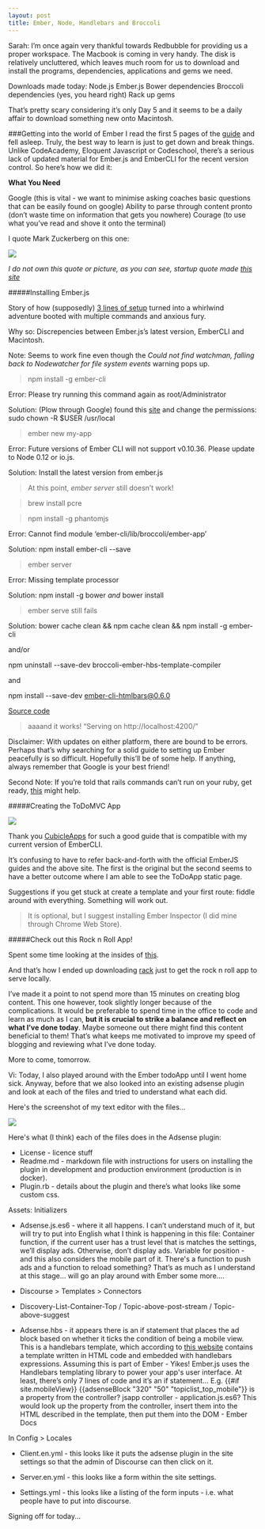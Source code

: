 ```yaml
---
layout: post
title: Ember, Node, Handlebars and Broccoli
---
```


Sarah: I’m once again very thankful towards Redbubble for providing us a proper workspace. The Macbook is coming in very handy. The disk is relatively uncluttered, which leaves much room for us to download and install the programs, dependencies, applications and gems we need. 

Downloads made today:
Node.js
Ember.js
Bower dependencies
Broccoli dependencies (yes, you heard right)
Rack up gems

That’s pretty scary considering it’s only Day 5 and it seems to be a daily affair to download something new onto Macintosh.

###Getting into the world of Ember
I read the first 5 pages of the [guide](guides.emberjs.com) and fell asleep. Truly, the best way to learn is just to get down and break things. Unlike CodeAcademy, Eloquent Javascript or Codeschool, there’s a serious lack of updated material for Ember.js and EmberCLI for the recent version control. So here’s how we did it:

**What You Need**

Google (this is vital - we want to minimise asking coaches basic questions that can be easily found on google)
Ability to parse through content pronto (don’t waste time on information that gets you nowhere)
Courage (to use what you’ve read and shove it onto the terminal)

I quote Mark Zuckerberg on this one:

![](https://googledrive.com/host/0B0MprGf2iwLob0ExOUR5SXhrcms)

*I do not own this quote or picture, as you can see, startup quote made [this site](http://startupquote.com/post/1624569753)*

#####Installing Ember.js

Story of how (supposedly) [3 lines of setup](http://guides.emberjs.com/v1.11.0/ember-cli/) turned into a whirlwind adventure booted with multiple commands and anxious fury.

Why so: Discrepencies between Ember.js’s latest version, EmberCLI and Macintosh.

Note: Seems to work fine even though the *Could not find watchman, falling back to Nodewatcher for file system events* warning pops up.

> npm install -g ember-cli

Error: Please try running this command again as root/Administrator

Solution: (Plow through Google) found this [site](https://aralbalkan.com/scribbles/npm-install-g-please-try-running-this-command-again-as-root-administrator/) and change the permissions: sudo chown -R $USER /usr/local
> ember new my-app

Error: Future versions of Ember CLI will not support v0.10.36. Please update to Node 0.12 or io.js.

Solution: Install the latest version from ember.js

> At this point, *ember server* still doesn’t work!

> brew install pcre

> npm install -g phantomjs

Error: Cannot find module ‘ember-cli/lib/broccoli/ember-app’

Solution: npm install ember-cli --save

> ember server

Error: Missing template processor

Solution: npm install -g bower *and* bower install

> ember serve still fails

Solution: bower cache clean && npm cache clean && npm install -g ember-cli

and/or

npm uninstall --save-dev broccoli-ember-hbs-template-compiler

and

npm install --save-dev ember-cli-htmlbars@0.6.0

[Source code](https://gist.github.com/abuiles/11130700)

> aaaand it works! “Serving on http://localhost:4200/”

Disclaimer: With updates on either platform, there are bound to be errors. Perhaps that’s why searching for a solid guide to setting up Ember peacefully is so difficult. Hopefully this’ll be of some help. If anything, always remember that Google is your best friend!

Second Note: If you’re told that rails commands can’t run on your ruby, get ready, [this](http://stackoverflow.com/questions/29803099/cant-run-rails-commands-your-ruby-version-is-2-2-1-but-your-gemfile-specified) might help.

#####Creating the ToDoMVC App

![](https://googledrive.com/host/0B0MprGf2iwLodUhRa0R1eFFNZzg)

Thank you [CubicleApps](http://www.cubicleapps.com/articles/todo-mvc-with-ember-cli-part-1#) for such a good guide that is compatible with my current version of EmberCLI.

It’s confusing to have to refer back-and-forth with the official EmberJS guides and the above site. The first is the original but the second seems to have a better outcome where I am able to see the ToDoApp static page.

Suggestions if you get stuck at create a template and your first route: fiddle around with everything. Something will work out.

> It is optional, but I suggest installing Ember Inspector (I did mine through Chrome Web Store).

#####Check out this Rock n Roll App!

Spent some time looking at the insides of [this](http://www.toptal.com/javascript/a-step-by-step-guide-to-building-your-first-ember-js-app).

And that’s how I ended up downloading [rack](http://rack.github.io/) just to get the rock n roll app to serve locally.

I’ve made it a point to not spend more than 15 minutes on creating blog content. This one however, took slightly longer because of the complications. It would be preferable to spend time in the office to code and learn as much as I can, **but it is crucial to strike a balance and reflect on what I’ve done today**. Maybe someone out there might find this content beneficial to them! That’s what keeps me motivated to improve my speed of blogging and reviewing what I’ve done today.

More to come, tomorrow. 


Vi:
Today, I also played around with the Ember todoApp until I went home sick.  Anyway, before that we also looked into an existing adsense
plugin and look at each of the files and tried to understand what each did.

Here's the screenshot of my text editor with the files...

![](https://googledrive.com/host/0BzxRUlDjwAFebDZVYmRJX0hTMHM)

Here's what (I think) each of the files does in the Adsense plugin:

* License - licence stuff
* Readme.md - markdown file with instructions for users on installing the plugin in development and production environment (production is in docker). 
* Plugin.rb - details about the plugin and there’s what looks like some custom css.

Assets:
Initializers
* Adsense.js.es6 - where it all happens.  I can’t understand much of it, but will try to put into English what I think is happening in this file:
Container function, if the current user has a trust level that is matches the settings, we’ll display ads. Otherwise, don’t display ads.
Variable for position - and this also considers the mobile part of it.  There's a function to push ads and a function to reload something?
That’s as much as I understand at this stage… will go an play around with Ember some more….

* Discourse > Templates > Connectors
* Discovery-List-Container-Top / Topic-above-post-stream / Topic-above-suggest
* Adsense.hbs - it appears there is an if statement that places the ad block based on whether it ticks the condition of being a mobile view.  This is a handlebars template, which according to [this website](http://fileinfo.com/extension/hbs) contains a template written in HTML code and embedded with handlebars expressions.  Assuming this is part of Ember - Yikes! Ember.js uses the Handlebars templating library to power your app's user interface.  At least, there’s only 7 lines of code and it’s an if statement…
E.g. {{#if site.mobileView}} {{adsenseBlock "320" "50" "topiclist_top_mobile"}} is a property from the controller? jsapp controller - application.js.es6?
This would look up the property from the controller, insert them into the HTML described in the template, then put them into the DOM - Ember Docs

In Config > Locales
* Client.en.yml - this looks like it puts the adsense plugin in the site settings so that the admin of Discourse can then click on it.
* Server.en.yml - this looks like a form within the site settings. 

* Settings.yml - this looks like a listing of the form inputs - i.e. what people have to put into discourse.

Signing off for today...

